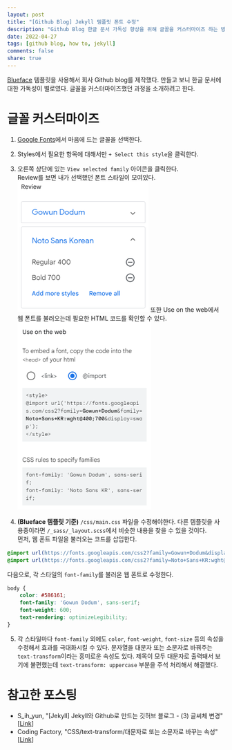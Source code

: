 ```yaml
---
layout: post
title: "[Github Blog] Jekyll 템플릿 폰트 수정" 
description: "Github Blog 한글 문서 가독성 향상을 위해 글꼴을 커스터마이즈 하는 방법 소개"
date: 2022-04-27
tags: [github blog, how to, jekyll]
comments: false
share: true
---
```


[Blueface](http://jekyllthemes.org/themes/blueface/) 템플릿을 사용해서 회사 Github blog를 제작했다. 만들고 보니 한글 문서에 대한 가독성이 별로였다. 글꼴을 커스터마이즈했던 과정을 소개하려고 한다.

# 글꼴 커스터마이즈
1. [Google Fonts](https://fonts.google.com/?subset=korean)에서 마음에 드는 글꼴을 선택한다. 

2. Styles에서 필요한 항목에 대해서만 `+ Select this style`을 클릭한다.

3. 오른쪽 상단에 있는 `View selected family` 아이콘을 클릭한다.<br>
Review를 보면 내가 선택했던 폰트 스타일이 모여있다. 
![review](/assets/posts/how-to/2022-04-27-customize-font/googlefont-review.png)
또한 Use on the web에서 웹 폰트를 불러오는데 필요한 HTML 코드를 확인할 수 있다.  
![usage](/assets/posts/how-to/2022-04-27-customize-font/googlefont-usage.png)

4. **(Blueface 템플릿 기준)** `/css/main.css` 파일을 수정해야한다. 다른 템플릿을 사용중이라면 `/_sass/_layout.scss`에서 비슷한 내용을 찾을 수 있을 것이다. <br>
먼저, 웹 폰트 파일을 불러오는 코드를 삽입한다. 
```css
@import url(https://fonts.googleapis.com/css2?family=Gowun+Dodum&display=swap);
@import url(https://fonts.googleapis.com/css2?family=Noto+Sans+KR:wght@300;400;500;700&display=swap);
```
다음으로, 각 스타일의 `font-family`를 불러온 웹 폰트로 수정한다.
```css
body {
    color: #586161;
    font-family: 'Gowun Dodum', sans-serif;
    font-weight: 600;
    text-rendering: optimizeLegibility;
}
``` 
5. 각 스타일마다 `font-family` 외에도 `color`, `font-weight`, `font-size` 등의 속성을 수정해서 효과를 극대화시킬 수 있다. 문자열을 대문자 또는 소문자로 바꿔주는 `text-transform`이라는 흥미로운 속성도 있다. 제목이 모두 대문자로 출력돼서 보기에 불편했는데 `text-transform: uppercase` 부분을 주석 처리해서 해결했다. 

# 참고한 포스팅
- S_ih_yun, "[Jekyll] Jekyll와 Github로 만드는 깃허브 블로그 - (3) 글씨체 변경" [[Link](https://codesyun.tistory.com/116)]
- Coding Factory, "CSS/text-transform/대문자로 또는 소문자로 바꾸는 속성" [[Link](https://www.codingfactory.net/10656)]